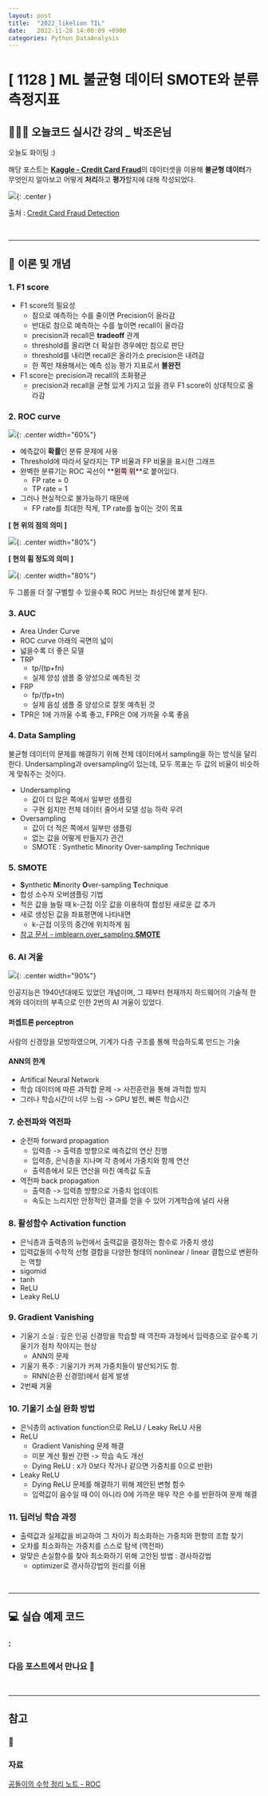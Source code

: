```yaml
---
layout: post
title:  "2022_likelion TIL"
date:   2022-11-28 14:00:09 +0900
categories: Python_DataAnalysis
---
```

# [ 1128 ] ML 불균형 데이터 SMOTE와 분류 측정지표
## 👩🏻‍💻 오늘코드 실시간 강의 _ 박조은님
오늘도 화이팅 :)

해당 포스트는 [**Kaggle - Credit Card Fraud**](https://www.kaggle.com/mlg-ulb/creditcardfraud)의 데이터셋을 이용해 **불균형 데이터**가 무엇인지 알아보고 어떻게 **처리**하고 **평가**할지에 대해 작성되었다.

![](/assets/img/img_221128/kaggle_creditcardfraud.png){: .center }

출처 : [Credit Card Fraud Detection](https://www.kaggle.com/datasets/mlg-ulb/creditcardfraud)

<!-- 📙 이번 포스트에서는 **이론 및 개념**을 중심적으로 다룰 예정이다. -->

<br/>

***


## 📙 이론 및 개념 
### 1. F1 score
* F1 score의 필요성
    * 참으로 예측하는 수를 줄이면 Precision이 올라감
    * 반대로 참으로 예측하는 수를 높이면 recall이 올라감
    * precision과 recall은 **tradeoff** 관계
    * threshold를 올리면 더 확실한 경우에만 참으로 판단
    * threshold를 내리면 recall은 올라가소 precision은 내려감
    * 한 쪽만 채용해서는 예측 성능 평가 지표로서 **불완전**
* F1 score는 precision과 recall의 조화평균
    * precision과 recall을 균형 있게 가지고 있을 경우 F1 score이 상대적으로 올라감

### 2. ROC curve

![](/assets/img/img_221128/roc_curve.png){: .center width="60%"}

* 예측값이 **확률**인 분류 문제에 사용
* Threshold에 따라서 달라지는 TP 비율과 FP 비율을 표시한 그래프
* 완벽한 분류기는 ROC 곡선이 **<mark style='background-color: #ffdce0'>왼쪽 위</mark>**로 붙어있다. 
    * FP rate = 0
    * TP rate = 1
* 그러나 현실적으로 불가능하기 때문에 
    * FP rate를 최대한 적게, TP rate를 높이는 것이 목표

**[ 현 위의 점의 의미 ]**

![](/assets/img/img_221128/roc_curve.gif){: .center width="80%"}

**[ 현의 휨 정도의 의미 ]**

![](/assets/img/img_221128/roc_curve2.gif){: .center width="80%"}

두 그룹을 더 잘 구별할 수 있을수록 ROC 커브는 좌상단에 붙게 된다.



### 3. AUC
* Area Under Curve
* ROC curve 아래의 곡면의 넓이
* 넓을수록 더 좋은 모델
* TRP
    * tp/(tp+fn)
    * 실제 양성 샘플 중 양성으로 예측된 것
* FRP
    * fp/(fp+tn)
    * 실제 음성 샘플 중 양성으로 잘못 예측된 것
* TPR은 1에 가까울 수록 좋고, FPR은 0에 가까울 수록 좋음

### 4. Data Sampling
불균형 데이터의 문제를 해결하기 위해 전체 데이터에서 sampling을 하는 방식을 달리한다. Undersampling과 oversampling이 있는데, 모두 목표는 두 값의 비율이 비슷하게 맞춰주는 것이다.
* Undersampling
    * 값이 더 많은 쪽에서 일부만 샘플링
    * 구현 쉽지만 전체 데이터 줄어서 모델 성능 하락 우려
* Oversampling
    * 값이 더 적은 쪽에서 일부만 샘플링
    * 없는 값을 어떻게 만들지가 관건
    * SMOTE : Synthetic Minority Over-sampling Technique

### 5. SMOTE
* **S**ynthetic **M**inority **O**ver-sampling **T**echnique
* 합성 소수자 오버샘플링 기법
* 적은 값을 늘릴 때 k-근접 이웃 값을 이용하여 합성된 새로운 값 추가
* 새로 생성된 값을 좌표평면에 나타내면
    * k-근접 이웃의 중간에 위치하게 됨
* [ 참고 문서 - imblearn.over_sampling.**SMOTE** ](https://imbalanced-learn.org/stable/references/generated/imblearn.over_sampling.SMOTE.html)

### 6. AI 겨울
![](/assets/img/img_221121/ai_history.png){: .center width="90%"}

인공지능은 1940년대에도 있었던 개념이며, 그 때부터 현재까지 하드웨어의 기술적 한계와 데이터의 부족으로 인한 2번의 AI 겨울이 있었다.

#### 퍼셉트론 perceptron
사람의 신경망을 모방하였으며, 기계가 다층 구조를 통해 학습하도록 만드는 기술

#### ANN의 한계
* Artifical Neural Network
* 학습 데이터에 따른 과적합 문제 -> 사전훈련을 통해 과적합 방지
* 그러나 학습시간이 너무 느림 -> GPU 발전, 빠른 학습시간

### 7. 순전파와 역전파
* 순전파 forward propagation
    * 입력층 -> 출력층 방향으로 예측값의 연산 진행
    * 입력층, 은닉층을 지나며 각 층에서 가중치와 함께 연산
    * 출력층에서 모든 연산을 마친 예측값 도출
* 역전파 back propagation
    * 출력층 -> 입력층 방향으로 가중치 업데이트
    * 속도는 느리지만 안정적인 결과를 얻을 수 있어 기계학습에 널리 사용

### 8. 활성함수 Activation function
* 은닉층과 출력층의 뉴런에서 출력값을 결정하는 함수로 가중치 생성
* 입력값들의 수학적 선형 결합을 다양한 형태의 nonlinear / linear 결합으로 변환하는 역할
* sigomid
* tanh
* ReLU
* Leaky ReLU

### 9. Gradient Vanishing
* 기울기 소실 : 깊은 인공 신경망을 학습할 때 역전파 과정에서 입력층으로 갈수록 기울기가 점차 작아지는 현상
    * ANN의 문제
* 기울기 폭주 : 기울기가 커져 가중치들이 발산되기도 함.
    * RNN(순환 신경망)에서 쉽게 발생
* 2번째 겨울

### 10. 기울기 소실 완화 방법
* 은닉층의 activation function으로 ReLU / Leaky ReLU 사용
* ReLU
    * Gradient Vanishing 문제 해결
    * 미분 계산 훨씬 간편 -> 학습 속도 개선
    * Dying ReLU : x가 0보다 작거나 같으면 가중치를 0으로 반환)
* Leaky ReLU
    * Dying ReLU 문제를 해결하기 위해 제안된 변형 함수
    * 입력값이 음수일 때 0이 아니라 0에 가까운 매우 작은 수를 반환하여 문제 해결

### 11. 딥러닝 학습 과정
* 출력값과 실제값을 비교하여 그 차이가 최소화하는 가중치와 편향의 조합 찾기
* 오차를 최소화하는 가중치를 스스로 탐색 (역전파)
* 알맞은 손실함수를 찾아 최소화하기 위해 고안된 방법 : 경사하강법
    * optimizer로 경사하강법의 원리를 이용





<br/>

***

## 💻 실습 예제 코드
### : 


### 다음 포스트에서 만나요 🙌


<br/>

***

## 참고 <br/>

### 🤔 

### 자료
[공돌이의 수학 정리 노트 - ROC](https://angeloyeo.github.io/2020/08/05/ROC.html)




<!-- ### 🐾　　🐾
### 🐾　　🐾
### 🐾　　🐾
### 🐾　　🐾
### 🐾　　🐾
### 🐾　　🐾 
<font color='dodgerblue'> 예쁜 파랑 </font>
<font color='lightgray'>Miss</font>
<mark style='background-color: #f1f8ff'> 연한 파랑 </mark>
<mark style='background-color: #fff5b1'> 연한 노랑 </mark>
<mark style='background-color: #ffdce0'> 연한 빨강 </mark>
<mark style='background-color: #dcffe4'> 연한 초록 </mark>
<mark style='background-color: #f5f0ff'> 연한 보라 </mark>
<mark style='background-color: #f6f8fa'> 연한 회색 </mark>
-->
